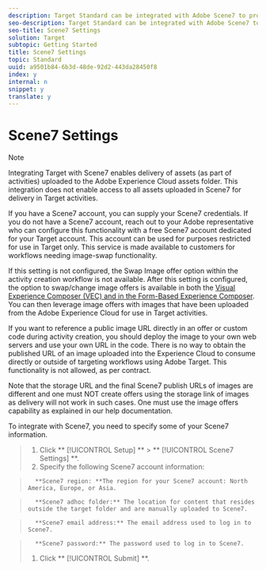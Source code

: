 ```yaml
---
description: Target Standard can be integrated with Adobe Scene7 to provide Digital Asset Management (DAM) in the Content Library.
seo-description: Target Standard can be integrated with Adobe Scene7 to provide Digital Asset Management (DAM) in the Content Library.
seo-title: Scene7 Settings
solution: Target
subtopic: Getting Started
title: Scene7 Settings
topic: Standard
uuid: a9501b84-6b3d-48de-92d2-443da28450f8
index: y
internal: n
snippet: y
translate: y
---
```


# Scene7 Settings


>[!NOTE]
>
>Integrating Target with Scene7 enables delivery of assets (as part of activities) uploaded to the Adobe Experience Cloud assets folder. This integration does not enable access to all assets uploaded in Scene7 for delivery in Target activities.



If you have a Scene7 account, you can supply your Scene7 credentials. If you do not have a Scene7 account, reach out to your Adobe representative who can configure this functionality with a free Scene7 account dedicated for your Target account. This account can be used for purposes restricted for use in Target only. This service is made available to customers for workflows needing image-swap functionality. 

If this setting is not configured, the Swap Image offer option within the activity creation workflow is not available. After this setting is configured, the option to swap/change image offers is available in both the [ Visual Experience Composer (VEC) and in the Form-Based Experience Composer](c_experiences.md#concept_A2E10F6AFB3D4AEAB6951EE14688848D). You can then leverage image offers with images that have been uploaded from the Adobe Experience Cloud for use in Target activities. 

If you want to reference a public image URL directly in an offer or custom code during activity creation, you should deploy the image to your own web servers and use your own URL in the code. There is no way to obtain the published URL of an image uploaded into the Experience Cloud to consume directly or outside of targeting workflows using Adobe Target. This functionality is not allowed, as per contract. 

Note that the storage URL and the final Scene7 publish URLs of images are different and one must NOT create offers using the storage link of images as delivery will not work in such cases. One must use the image offers capability as explained in our help documentation. 

To integrate with Scene7, you need to specify some of your Scene7 information. 

>1. Click ** [!UICONTROL  Setup] ** > ** [!UICONTROL  Scene7 Settings] **.
>1. Specify the following Scene7 account information:

>       **Scene7 region: **The region for your Scene7 account: North America, Europe, or Asia. 

>       **Scene7 adhoc folder:** The location for content that resides outside the target folder and are manually uploaded to Scene7. 

>       **Scene7 email address:** The email address used to log in to Scene7. 

>       **Scene7 password:** The password used to log in to Scene7. 
>1. Click ** [!UICONTROL  Submit] **.
